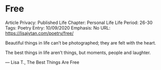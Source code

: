# Free

Article Privacy: Published
Life Chapter: Personal Life
Life Period: 26-30
Tags: Poetry
Entry: 10/09/2020
Emphasis: No
URL: https://lisajytan.com/poetry/free/

Beautiful things in life can’t be photographed;
they are felt with the heart.

The best things in life aren’t things,
but moments, people and laughter.

— Lisa T., The Best Things Are Free